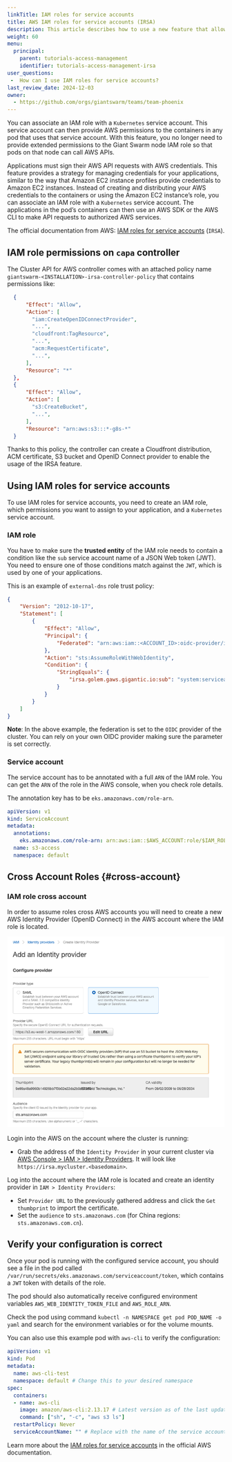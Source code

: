 ```yaml
---
linkTitle: IAM roles for service accounts
title: AWS IAM roles for service accounts (IRSA)
description: This article describes how to use a new feature that allows binding of specific AWS IAM roles to a service account of a pod.
weight: 60
menu:
  principal:
    parent: tutorials-access-management
    identifier: tutorials-access-management-irsa
user_questions:
 -  How can I use IAM roles for service accounts?
last_review_date: 2024-12-03
owner:
  - https://github.com/orgs/giantswarm/teams/team-phoenix
---
```


You can associate an IAM role with a `Kubernetes` service account. This service account can then provide AWS permissions to the containers in any pod that uses that service account. With this feature, you no longer need to provide extended permissions to the Giant Swarm node IAM role so that pods on that node can call AWS APIs.

Applications must sign their AWS API requests with AWS credentials. This feature provides a strategy for managing credentials for your applications, similar to the way that Amazon EC2 instance profiles provide credentials to Amazon EC2 instances. Instead of creating and distributing your AWS credentials to the containers or using the Amazon EC2 instance’s role, you can associate an IAM role with a `Kubernetes` service account. The applications in the pod’s containers can then use an AWS SDK or the AWS CLI to make API requests to authorized AWS services.

The official documentation from AWS: [IAM roles for service accounts](https://docs.aws.amazon.com/eks/latest/userguide/iam-roles-for-service-accounts.html) (`IRSA`).

## IAM role permissions on `capa` controller

The Cluster API for AWS controller comes with an attached policy name `giantswarm-<INSTALLATION>-irsa-controller-policy` that contains permissions like:

```json
  {
      "Effect": "Allow",
      "Action": [
        "iam:CreateOpenIDConnectProvider",
        "...",
        "cloudfront:TagResource",
        "...",
        "acm:RequestCertificate",
        "...",
      ],
      "Resource": "*"
  },
  {
      "Effect": "Allow",
      "Action": [
        "s3:CreateBucket",
        "...",
      ],
      "Resource": "arn:aws:s3:::*-g8s-*"
  }
```

Thanks to this policy, the controller can create a Cloudfront distribution, ACM certificate, S3 bucket and OpenID Connect provider to enable the usage of the IRSA feature.

## Using IAM roles for service accounts

To use IAM roles for service accounts, you need to create an IAM role, which permissions you want to assign to your application, and a `Kubernetes` service account.

### IAM role

You have to make sure the **trusted entity** of the IAM role needs to contain a condition like the `sub` service account name of a JSON Web token (JWT). You need to ensure one of those conditions match against the `JWT`, which is used by one of your applications.

This is an example of `external-dns` role trust policy:

```json
{
    "Version": "2012-10-17",
    "Statement": [
        {
            "Effect": "Allow",
            "Principal": {
                "Federated": "arn:aws:iam::<ACCOUNT_ID>:oidc-provider/irsa.$INSTALLATION.gaws.gigantic.io"
            },
            "Action": "sts:AssumeRoleWithWebIdentity",
            "Condition": {
                "StringEquals": {
                    "irsa.golem.gaws.gigantic.io:sub": "system:serviceaccount:kube-system:external-dns"
                }
            }
        }
    ]
}
```

**Note**: In the above example, the federation is set to the `OIDC` provider of the cluster. You can rely on your own OIDC provider making sure the parameter is set correctly.

### Service account

The service account has to be annotated with a full `ARN` of the IAM role. You can get the `ARN` of the role in the AWS console, when you check role details.

The annotation key has to be `eks.amazonaws.com/role-arn`.

```yaml
apiVersion: v1
kind: ServiceAccount
metadata:
  annotations:
    eks.amazonaws.com/role-arn: arn:aws:iam::$AWS_ACCOUNT:role/$IAM_ROLE_NAME
  name: s3-access
  namespace: default
```

## Cross Account Roles {#cross-account}

### IAM role cross account

In order to assume roles cross AWS accounts you will need to create a new AWS Identity Provider (OpenID Connect) in the AWS account where the IAM role is located.

![Creating AWS Identity Provider](identity-provider.png)

Login into the AWS on the account where the cluster is running:

- Grab the address of the `Identity Provider` in your current cluster via [AWS Console > IAM > Identity Providers](https://us-east-1.console.aws.amazon.com/iam/home?#/identity_providers). It will look like `https://irsa.mycluster.<basedomain>`.

Log into the account where the IAM role is located and create an identity provider in `IAM > Identity Providers`:

- Set `Provider URL` to the previously gathered address and click the `Get thumbprint` to import the certificate.
- Set the `audience` to `sts.amazonaws.com` (for China regions: `sts.amazonaws.com.cn`).

## Verify your configuration is correct

Once your pod is running with the configured service account, you should see a file in the pod called `/var/run/secrets/eks.amazonaws.com/serviceaccount/token`, which contains a `JWT` token with details of the role.

The pod should also automatically receive configured environment variables `AWS_WEB_IDENTITY_TOKEN_FILE` and `AWS_ROLE_ARN`.

Check the pod using command `kubectl -n NAMESPACE get pod POD_NAME -o yaml` and search for the environment variables or for the volume mounts.

You can also use this example pod with `aws-cli` to verify the configuration:

```yaml
apiVersion: v1
kind: Pod
metadata:
  name: aws-cli-test
  namespace: default # Change this to your desired namespace
spec:
  containers:
  - name: aws-cli
    image: amazon/aws-cli:2.13.17 # Latest version as of the last update
    command: ["sh", "-c", "aws s3 ls"]
  restartPolicy: Never
  serviceAccountName: "" # Replace with the name of the service account you created
```

Learn more about the [IAM roles for service accounts](https://docs.aws.amazon.com/eks/latest/userguide/iam-roles-for-service-accounts.html) in the official AWS documentation.
